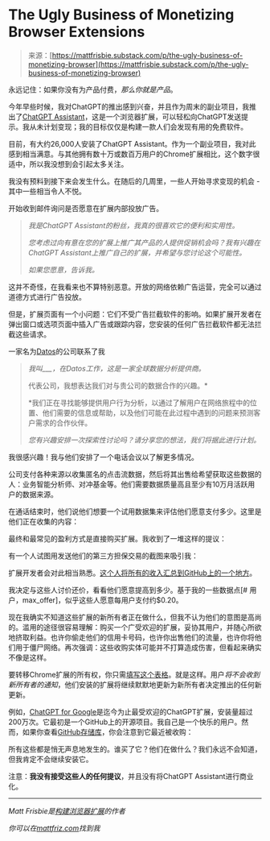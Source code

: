 <!--yml

category: 未分类

date: 2024-05-27 14:47:12

-->

# The Ugly Business of Monetizing Browser Extensions

> 来源：[https://mattfrisbie.substack.com/p/the-ugly-business-of-monetizing-browser](https://mattfrisbie.substack.com/p/the-ugly-business-of-monetizing-browser)

永远记住：如果你没有为产品付费，*那么你就是产品*。

今年早些时候，我对ChatGPT的推出感到兴奋，并且作为周末的副业项目，我推出了[ChatGPT Assistant](https://chrome.google.com/webstore/detail/chatgpt-assistant-use-ai/kldepdcdedfibmjnggmolhffdddbphjg)，这是一个浏览器扩展，可以轻松向ChatGPT发送提示。我从未计划变现；我的目标仅仅是构建一款人们会发现有用的免费软件。

目前，有大约26,000人安装了ChatGPT Assistant。作为一个副业项目，我对此感到相当满意。与其他拥有数十万或数百万用户的Chrome扩展相比，这个数字很适中，所以我没想到会引起太多关注。

我没有预料到接下来会发生什么。在随后的几周里，一些人开始寻求变现的机会 - 其中一些相当令人不悦。

开始收到邮件询问是否愿意在扩展内部投放广告。

> *我是ChatGPT Assistant的粉丝，我真的很喜欢它的便利和实用性。*
> 
> *您考虑过向有意在您的扩展上推广其产品的人提供促销机会吗？我有兴趣在ChatGPT Assistant上推广自己的扩展，并希望与您讨论这个可能性。*
> 
> *如果您愿意，告诉我。*

这并不奇怪，在我看来也不算特别恶意。开放的网络依赖广告运营，完全可以通过道德方式进行广告投放。

但是，扩展页面有一个小问题：它们不受广告拦截软件的影响。如果扩展开发者在弹出窗口或选项页面中插入广告或跟踪内容，您安装的任何广告拦截软件都无法拦截这些请求。

一家名为[Datos](https://datos.live/)的公司联系了我

> *我叫___，在Datos工作，这是一家全球数据分析提供商。*
> 
> 代表公司，我想表达我们对与贵公司的数据合作的兴趣。*
> 
> *我们正在寻找能够提供用户行为分析，以通过了解用户在网络旅程中的位置、他们需要的信息或帮助，以及他们可能在此过程中遇到的问题来预测客户需求的合作伙伴。
> 
> *您有兴趣安排一次探索性讨论吗？请分享您的想法，我们将据此进行计划。*

我很感兴趣！我与他们安排了一个电话会议以了解更多情况。

公司支付各种来源以收集匿名的点击流数据，然后将其出售给希望获取这些数据的人：业务智能分析师、对冲基金等。他们需要数据质量高且至少有10万月活跃用户的数据来源。

在通话结束时，他们说他们想要一个试用数据集来评估他们愿意支付多少。这里是他们正在收集的内容：

最终和最常见的盈利方式是直接购买扩展。我收到了一堆这样的提议：

有一个人试图用发送他们的第三方担保交易的截图来吸引我：

扩展开发者会对此相当熟悉。[这个人将所有的收入汇总到GitHub上的一个地方](https://github.com/extesy/hoverzoom/discussions/670)。

我决定与这些人讨价还价，看看他们愿意提高到多少。基于我的一些数据点[# 用户，max_offer]，似乎这些人愿意每用户支付约$0.20。

现在我确实不知道这些扩展的新所有者正在做什么，但我不认为他们的意图是高尚的。滥用的途径很容易理解：购买一个广受欢迎的扩展，妥协其用户，并随心所欲地挤取利益。也许你偷走他们的信用卡号码，也许你出售他们的流量，也许你将他们用于僵尸网络。再次强调：这些收购实体可能并不打算造成伤害，但看起来确实不像是这样。

要转移Chrome扩展的所有权，你只需[填写这个表格](https://support.google.com/chrome_webstore/contact/one_stop_support)。就是这样。用户*将不会收到新所有者的通知*，他们安装的扩展将继续默默地更新为新所有者决定推出的任何新更新。

例如，[ChatGPT for Google](https://chrome.google.com/webstore/detail/chatgpt-for-google/jgjaeacdkonaoafenlfkkkmbaopkbilf)是迄今为止最受欢迎的ChatGPT扩展，安装量超过200万次。它最初是一个GitHub上的开源项目。我自己是一个快乐的用户。然而，如果你查看[GitHub存储库](https://github.com/wong2/chatgpt-google-extension)，你会注意到它最近被收购：

所有这些都是悄无声息地发生的。谁买了它？他们在做什么？我们永远不会知道，但我肯定不会继续安装它。

注意：**我没有接受这些人的任何提议**，并且没有将ChatGPT Assistant进行商业化。

* * *

*Matt Frisbie是[构建浏览器扩展](https://www.buildingbrowserextensions.com/)的作者*

*你可以在[mattfriz.com](https://www.mattfriz.com/)找到我*
